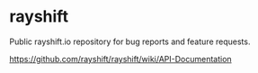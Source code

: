# rayshift
Public rayshift.io repository for bug reports and feature requests.

https://github.com/rayshift/rayshift/wiki/API-Documentation
